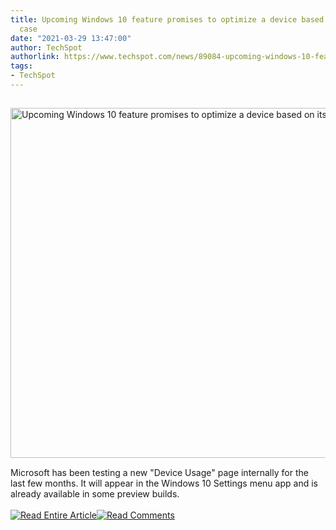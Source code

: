 ```yaml
---
title: Upcoming Windows 10 feature promises to optimize a device based on its use
  case
date: "2021-03-29 13:47:00"
author: TechSpot
authorlink: https://www.techspot.com/news/89084-upcoming-windows-10-feature-promises-optimize-device-based.html
tags:
- TechSpot
---
```

<a href="https://www.techspot.com/news/89084-upcoming-windows-10-feature-promises-optimize-device-based.html" target="_blank"><img src="https://static.techspot.com/images2/news/ts3_thumbs/2020/07/2020-07-01-ts3_thumbs-24e.jpg" width="800" height="560" style="padding: 15px 0" title="Upcoming Windows 10 feature promises to optimize a device based on its use case" /></a><br />Microsoft has been testing a new "Device Usage" page internally for the last few months. It will appear in the Windows 10 Settings menu app and is already available in some preview builds.<br /><br /><a href="https://www.techspot.com/news/89084-upcoming-windows-10-feature-promises-optimize-device-based.html"><img src="https://static.techspot.com/images/rss/rss_buttons_01.png" border="0" alt="Read Entire Article" /></a><a href="https://www.techspot.com/news/89084-upcoming-windows-10-feature-promises-optimize-device-based.html#comments"><img src="https://static.techspot.com/images/rss/rss_buttons_02.png" border="0" alt="Read Comments" /></a><br /><br />